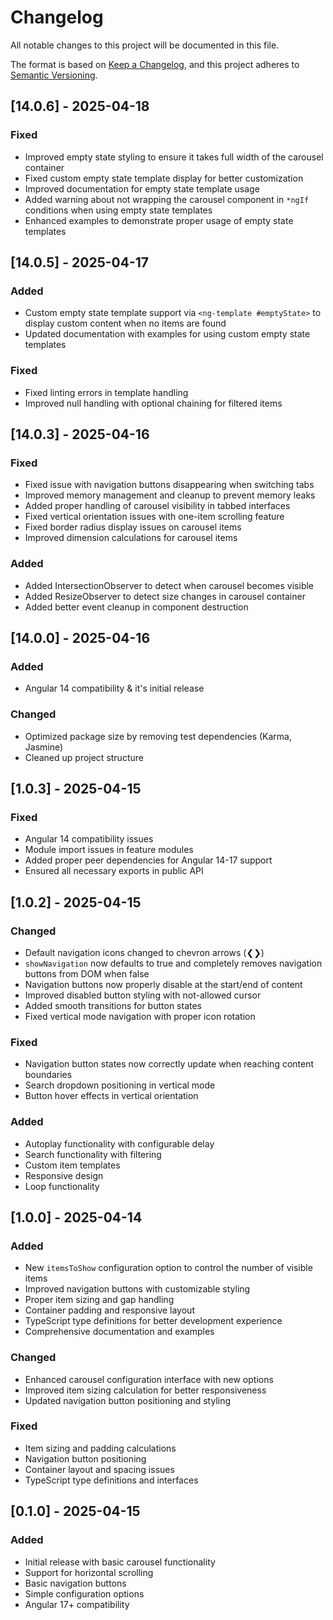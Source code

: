 # Changelog

All notable changes to this project will be documented in this file.

The format is based on [Keep a Changelog](https://keepachangelog.com/en/1.0.0/),
and this project adheres to [Semantic Versioning](https://semver.org/spec/v2.0.0.html).

## [14.0.6] - 2025-04-18

### Fixed
- Improved empty state styling to ensure it takes full width of the carousel container
- Fixed custom empty state template display for better customization
- Improved documentation for empty state template usage
- Added warning about not wrapping the carousel component in `*ngIf` conditions when using empty state templates
- Enhanced examples to demonstrate proper usage of empty state templates

## [14.0.5] - 2025-04-17

### Added
- Custom empty state template support via `<ng-template #emptyState>` to display custom content when no items are found
- Updated documentation with examples for using custom empty state templates

### Fixed
- Fixed linting errors in template handling
- Improved null handling with optional chaining for filtered items

## [14.0.3] - 2025-04-16

### Fixed
- Fixed issue with navigation buttons disappearing when switching tabs
- Improved memory management and cleanup to prevent memory leaks
- Added proper handling of carousel visibility in tabbed interfaces
- Fixed vertical orientation issues with one-item scrolling feature
- Fixed border radius display issues on carousel items
- Improved dimension calculations for carousel items

### Added
- Added IntersectionObserver to detect when carousel becomes visible
- Added ResizeObserver to detect size changes in carousel container
- Added better event cleanup in component destruction

## [14.0.0] - 2025-04-16

### Added
- Angular 14 compatibility & it's initial release

### Changed
- Optimized package size by removing test dependencies (Karma, Jasmine)
- Cleaned up project structure

## [1.0.3] - 2025-04-15
### Fixed
- Angular 14 compatibility issues
- Module import issues in feature modules
- Added proper peer dependencies for Angular 14-17 support
- Ensured all necessary exports in public API

## [1.0.2] - 2025-04-15
### Changed
- Default navigation icons changed to chevron arrows (❮❯)
- `showNavigation` now defaults to true and completely removes navigation buttons from DOM when false
- Navigation buttons now properly disable at the start/end of content
- Improved disabled button styling with not-allowed cursor
- Added smooth transitions for button states
- Fixed vertical mode navigation with proper icon rotation

### Fixed
- Navigation button states now correctly update when reaching content boundaries
- Search dropdown positioning in vertical mode
- Button hover effects in vertical orientation

### Added
- Autoplay functionality with configurable delay
- Search functionality with filtering
- Custom item templates
- Responsive design
- Loop functionality

## [1.0.0] - 2025-04-14

### Added
- New `itemsToShow` configuration option to control the number of visible items
- Improved navigation buttons with customizable styling
- Proper item sizing and gap handling
- Container padding and responsive layout
- TypeScript type definitions for better development experience
- Comprehensive documentation and examples

### Changed
- Enhanced carousel configuration interface with new options
- Improved item sizing calculation for better responsiveness
- Updated navigation button positioning and styling

### Fixed
- Item sizing and padding calculations
- Navigation button positioning
- Container layout and spacing issues
- TypeScript type definitions and interfaces

## [0.1.0] - 2025-04-15

### Added
- Initial release with basic carousel functionality
- Support for horizontal scrolling
- Basic navigation buttons
- Simple configuration options
- Angular 17+ compatibility 